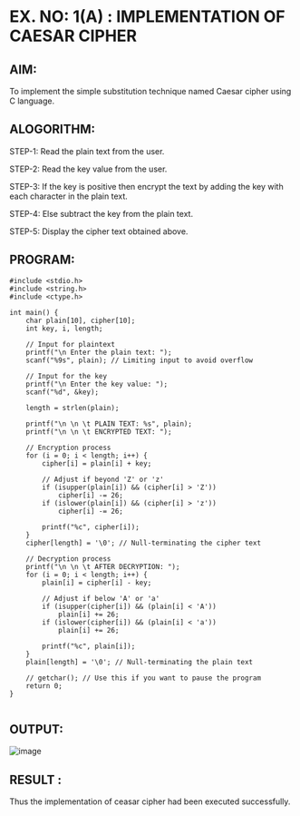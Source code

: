 # EX. NO: 1(A) : IMPLEMENTATION OF CAESAR CIPHER

## AIM:
To implement the simple substitution technique named Caesar cipher using C language.

## ALOGORITHM:

STEP-1: Read the plain text from the user.

STEP-2: Read the key value from the user.

STEP-3: If the key is positive then encrypt the text by adding the key with each character in the plain text.

STEP-4: Else subtract the key from the plain text.

STEP-5: Display the cipher text obtained above.

## PROGRAM:
```
#include <stdio.h>
#include <string.h>
#include <ctype.h>

int main() {
    char plain[10], cipher[10];
    int key, i, length;

    // Input for plaintext
    printf("\n Enter the plain text: ");
    scanf("%9s", plain); // Limiting input to avoid overflow

    // Input for the key
    printf("\n Enter the key value: ");
    scanf("%d", &key);

    length = strlen(plain);

    printf("\n \n \t PLAIN TEXT: %s", plain);
    printf("\n \n \t ENCRYPTED TEXT: ");
    
    // Encryption process
    for (i = 0; i < length; i++) {
        cipher[i] = plain[i] + key;

        // Adjust if beyond 'Z' or 'z'
        if (isupper(plain[i]) && (cipher[i] > 'Z'))
            cipher[i] -= 26;
        if (islower(plain[i]) && (cipher[i] > 'z'))
            cipher[i] -= 26;

        printf("%c", cipher[i]);
    }
    cipher[length] = '\0'; // Null-terminating the cipher text

    // Decryption process
    printf("\n \n \t AFTER DECRYPTION: ");
    for (i = 0; i < length; i++) {
        plain[i] = cipher[i] - key;

        // Adjust if below 'A' or 'a'
        if (isupper(cipher[i]) && (plain[i] < 'A'))
            plain[i] += 26;
        if (islower(cipher[i]) && (plain[i] < 'a'))
            plain[i] += 26;

        printf("%c", plain[i]);
    }
    plain[length] = '\0'; // Null-terminating the plain text

    // getchar(); // Use this if you want to pause the program
    return 0;
}


```


## OUTPUT:
![image](https://github.com/user-attachments/assets/01af209e-ad2f-4a8f-b8b8-b98a01be6dbb)



## RESULT :
 Thus the implementation of ceasar cipher had been executed successfully.
